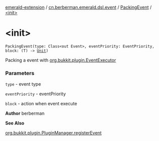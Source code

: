 [emerald-extension](../../index.md) / [cn.berberman.emerald.dsl.event](../index.md) / [PackingEvent](index.md) / [&lt;init&gt;](.)

# &lt;init&gt;

`PackingEvent(type: Class<out Event>, eventPriority: EventPriority, block: (T) -> `[`Unit`](https://kotlinlang.org/api/latest/jvm/stdlib/kotlin/-unit/index.html)`)`

Packing a event with [org.bukkit.plugin.EventExecutor](#)

### Parameters

`type` - event type

`eventPriority` - eventPriority

`block` - action when event execute

**Author**
berberman

**See Also**

[org.bukkit.plugin.PluginManager.registerEvent](#)

